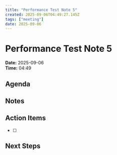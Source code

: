 ```yaml
---
title: "Performance Test Note 5"
created: 2025-09-06T04:49:27.145Z
tags: ["meeting"]
date: 2025-09-06
---
```


# Performance Test Note 5

**Date:** 2025-09-06  
**Time:** 04:49  

## Agenda


## Notes


## Action Items
- [ ] 

## Next Steps
